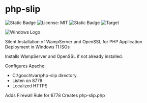 # php-slip

![Static Badge](https://img.shields.io/badge/Author-Jgooch-1F4D37)
![License: MIT](https://img.shields.io/badge/License-MIT-blue.svg)
![Static Badge](https://img.shields.io/badge/Distribution-npm-orange)
![Target](https://img.shields.io/badge/Target-Microsoft%20Windows%2011%20Professional-357EC7)

![Windows Logo](https://encrypted-tbn0.gstatic.com/images?q=tbn:ANd9GcToJdo1ENov4AmAmS1VxCUWba1ylMODgf3KMA&s)

Silent Installation of WampServer and OpenSSL for PHP Application Deployment in Windows 11 ISOs


Installs WampServer and OpenSSL if not already installed.

Configures Apache:
- C:\gooch\var\php-slip directory.
- Listen on 8778
- Localized HTTPS

Adds Firewall Rule for 8778
Creates php-slip.php

